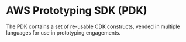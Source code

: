 # AWS Prototyping SDK (PDK)

The PDK contains a set of re-usable CDK constructs, vended in multiple languages for use in prototyping engagements.